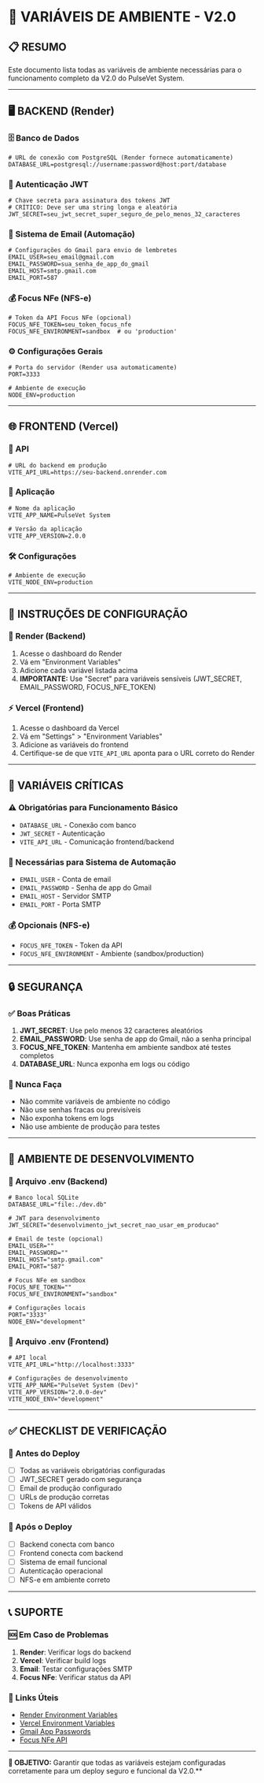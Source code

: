 # 🔧 VARIÁVEIS DE AMBIENTE - V2.0

## 📋 RESUMO
Este documento lista todas as variáveis de ambiente necessárias para o funcionamento completo da V2.0 do PulseVet System.

---

## 🖥️ BACKEND (Render)

### 🗄️ Banco de Dados
```env
# URL de conexão com PostgreSQL (Render fornece automaticamente)
DATABASE_URL=postgresql://username:password@host:port/database
```

### 🔐 Autenticação JWT
```env
# Chave secreta para assinatura dos tokens JWT
# CRÍTICO: Deve ser uma string longa e aleatória
JWT_SECRET=seu_jwt_secret_super_seguro_de_pelo_menos_32_caracteres
```

### 📧 Sistema de Email (Automação)
```env
# Configurações do Gmail para envio de lembretes
EMAIL_USER=seu_email@gmail.com
EMAIL_PASSWORD=sua_senha_de_app_do_gmail
EMAIL_HOST=smtp.gmail.com
EMAIL_PORT=587
```

### 💰 Focus NFe (NFS-e)
```env
# Token da API Focus NFe (opcional)
FOCUS_NFE_TOKEN=seu_token_focus_nfe
FOCUS_NFE_ENVIRONMENT=sandbox  # ou 'production'
```

### ⚙️ Configurações Gerais
```env
# Porta do servidor (Render usa automaticamente)
PORT=3333

# Ambiente de execução
NODE_ENV=production
```

---

## 🌐 FRONTEND (Vercel)

### 🔗 API
```env
# URL do backend em produção
VITE_API_URL=https://seu-backend.onrender.com
```

### 📱 Aplicação
```env
# Nome da aplicação
VITE_APP_NAME=PulseVet System

# Versão da aplicação
VITE_APP_VERSION=2.0.0
```

### 🛠️ Configurações
```env
# Ambiente de execução
VITE_NODE_ENV=production
```

---

## 📝 INSTRUÇÕES DE CONFIGURAÇÃO

### 🔧 Render (Backend)
1. Acesse o dashboard do Render
2. Vá em "Environment Variables"
3. Adicione cada variável listada acima
4. **IMPORTANTE:** Use "Secret" para variáveis sensíveis (JWT_SECRET, EMAIL_PASSWORD, FOCUS_NFE_TOKEN)

### ⚡ Vercel (Frontend)
1. Acesse o dashboard da Vercel
2. Vá em "Settings" > "Environment Variables"
3. Adicione as variáveis do frontend
4. Certifique-se de que `VITE_API_URL` aponta para o URL correto do Render

---

## 🚨 VARIÁVEIS CRÍTICAS

### ⚠️ Obrigatórias para Funcionamento Básico
- `DATABASE_URL` - Conexão com banco
- `JWT_SECRET` - Autenticação
- `VITE_API_URL` - Comunicação frontend/backend

### 📧 Necessárias para Sistema de Automação
- `EMAIL_USER` - Conta de email
- `EMAIL_PASSWORD` - Senha de app do Gmail
- `EMAIL_HOST` - Servidor SMTP
- `EMAIL_PORT` - Porta SMTP

### 💰 Opcionais (NFS-e)
- `FOCUS_NFE_TOKEN` - Token da API
- `FOCUS_NFE_ENVIRONMENT` - Ambiente (sandbox/production)

---

## 🔒 SEGURANÇA

### ✅ Boas Práticas
1. **JWT_SECRET**: Use pelo menos 32 caracteres aleatórios
2. **EMAIL_PASSWORD**: Use senha de app do Gmail, não a senha principal
3. **FOCUS_NFE_TOKEN**: Mantenha em ambiente sandbox até testes completos
4. **DATABASE_URL**: Nunca exponha em logs ou código

### 🚫 Nunca Faça
- Não commite variáveis de ambiente no código
- Não use senhas fracas ou previsíveis
- Não exponha tokens em logs
- Não use ambiente de produção para testes

---

## 🧪 AMBIENTE DE DESENVOLVIMENTO

### 📁 Arquivo .env (Backend)
```env
# Banco local SQLite
DATABASE_URL="file:./dev.db"

# JWT para desenvolvimento
JWT_SECRET="desenvolvimento_jwt_secret_nao_usar_em_producao"

# Email de teste (opcional)
EMAIL_USER=""
EMAIL_PASSWORD=""
EMAIL_HOST="smtp.gmail.com"
EMAIL_PORT="587"

# Focus NFe em sandbox
FOCUS_NFE_TOKEN=""
FOCUS_NFE_ENVIRONMENT="sandbox"

# Configurações locais
PORT="3333"
NODE_ENV="development"
```

### 📁 Arquivo .env (Frontend)
```env
# API local
VITE_API_URL="http://localhost:3333"

# Configurações de desenvolvimento
VITE_APP_NAME="PulseVet System (Dev)"
VITE_APP_VERSION="2.0.0-dev"
VITE_NODE_ENV="development"
```

---

## ✅ CHECKLIST DE VERIFICAÇÃO

### 🔧 Antes do Deploy
- [ ] Todas as variáveis obrigatórias configuradas
- [ ] JWT_SECRET gerado com segurança
- [ ] Email de produção configurado
- [ ] URLs de produção corretas
- [ ] Tokens de API válidos

### 🚀 Após o Deploy
- [ ] Backend conecta com banco
- [ ] Frontend conecta com backend
- [ ] Sistema de email funcional
- [ ] Autenticação operacional
- [ ] NFS-e em ambiente correto

---

## 📞 SUPORTE

### 🆘 Em Caso de Problemas
1. **Render**: Verificar logs do backend
2. **Vercel**: Verificar build logs
3. **Email**: Testar configurações SMTP
4. **Focus NFe**: Verificar status da API

### 🔗 Links Úteis
- [Render Environment Variables](https://render.com/docs/environment-variables)
- [Vercel Environment Variables](https://vercel.com/docs/concepts/projects/environment-variables)
- [Gmail App Passwords](https://support.google.com/accounts/answer/185833)
- [Focus NFe API](https://focusnfe.com.br/doc/)

---

**🎯 OBJETIVO:** Garantir que todas as variáveis estejam configuradas corretamente para um deploy seguro e funcional da V2.0.**